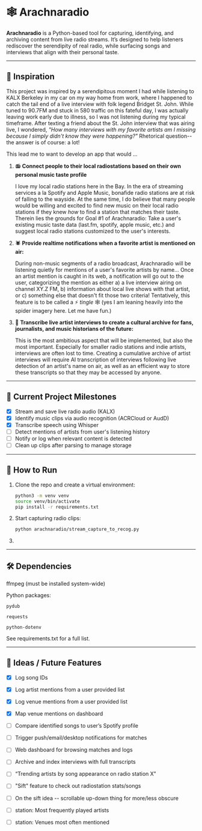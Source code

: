 # 🕸️ Arachnaradio

**Arachnaradio** is a Python-based tool for capturing, identifying, and archiving content from live radio streams. It’s designed to help listeners rediscover the serendipity of real radio, while surfacing songs and interviews that align with their personal taste.

---

## 🧠 Inspiration

This project was inspired by a serendipitous moment I had while listening to KALX Berkeley in my car on my way home from work, where I happened to catch the tail end of a live interview with folk legend Bridget St. John. While tuned to 90.7FM and stuck in 580 traffic on this fateful day, I was actually leaving work early due to illness, so I was not listening during my typical timeframe. After texting a friend about the St. John interview that was airing live, I wondered, *"How many interviews with my favorite artists am I missing because I simply didn't know they were happening?"* Rhetorical question-- the answer is of course: a lot!

This lead me to want to develop an app that would ...
1. :radio:  **Connect people to their local radiostations based on their own personal music taste profile**

    I love my local radio stations here in the Bay. In the era of streaming services a la Spotify and Apple Music, bonafide radio stations are at risk of falling to the wayside. At the same time, I do believe that many people would be willing and excited to find new music on their local radio stations if they knew *how* to find a station that matches their taste. Therein lies the grounds for Goal #1 of Arachnaradio: Take a user's existing music taste data (last.fm, spotify, apple music, etc.) and suggest local radio stations customized to the user's interests.

2. 🕷️ **Provide realtime notifications when a favorite artist is mentioned on air:**

   During non-music segments of a radio broadcast, Arachnaradio will be listening quietly for mentions of a user's favorite artists by name... Once an artist mention is caught in its web, a notification will go out to the user, categorizing the mention as either a) a live interview airing on channel XY.Z FM, b) information about local live shows with that artist, or c) something else that doesn't fit those two criteria! Tentatively, this feature is to be called a ⚡ *tingle* 🕸️ (yes I am leaning heavily into the spider imagery here. Let me have fun.)

3. 🧵 **Transcribe live artist interviews to create a cultural archive for fans, journalists, and music historians of the future:**

   This is the most ambitious aspect that will be implemented, but also the most important. Especially for smaller radio stations and indie artists, interviews are often lost to time. Creating a cumulative archive of artist interviews will require AI transcription of interviews following live detection of an artist's name on air, as well as an efficient way to store these transcripts so that they may be accessed by anyone. 

--- 

## 🎯 Current Project Milestones

- [x] Stream and save live radio audio (KALX)
- [x] Identify music clips via audio recognition (ACRCloud or AudD)
- [x] Transcribe speech using Whisper
- [ ] Detect mentions of artists from user's listening history
- [ ] Notify or log when relevant content is detected
- [ ] Clean up clips after parsing to manage storage

---

## 🚀 How to Run

1. Clone the repo and create a virtual environment:
   ```bash
   python3 -m venv venv
   source venv/bin/activate
   pip install -r requirements.txt
   ```

2. Start capturing radio clips:
    ```bash
    python arachnaradio/stream_capture_to_recog.py
    ```
3. 

---
## 🛠️ Dependencies
ffmpeg (must be installed system-wide)

Python packages:

    pydub

    requests

    python-dotenv

See requirements.txt for a full list.

---

## 💭 Ideas / Future Features
- [x] Log song IDs
- [x] Log artist mentions from a user provided list
- [x] Log venue mentions from a user provided list
- [x] Map venue mentions on dashboard
- [ ] Compare identified songs to user’s Spotify profile
- [ ] Trigger push/email/desktop notifications for matches
- [ ] Web dashboard for browsing matches and logs
- [ ] Archive and index interviews with full transcripts
- [ ] “Trending artists by song appearance on radio station X"
- [ ] "Sift" feature to check out radiostation stats/songs
- [ ] On the sift idea -- scrollable up-down thing for more/less obscure
- [ ] station: Most frequently played artists
- [ ] station: Venues most often mentioned

